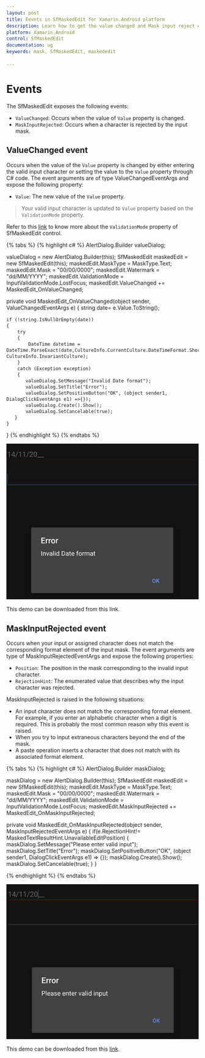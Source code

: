 ```yaml
---
layout: post
title: Eevnts in SfMaskedEdit for Xamarin.Android platform
description: Learn how to get the value changed and Mask input reject events in SfMaskedEdit
platform: Xamarin.Android
control: SfMaskedEdit
documentation: ug 
keywords: mask, SfMaskedEdit, maskededit

---
```



# Events

The SfMaskedEdit exposes the following events:

* `ValueChanged`: Occurs when the value of `Value` property is changed.
* `MaskInputRejected`: Occurs when a character is rejected by the input mask.

## ValueChanged event

Occurs when the value of the `Value` property is changed by either entering the valid input character or setting the value to the `Value` property through C# code. The event arguments are of type ValueChangedEventArgs and expose the following property:

* `Value`: The new value of the `Value` property.

> Your valid input character is updated to `Value` property based on the `ValidationMode` property.

Refer to this [link](Validation#validation-mode) to know more about the `ValidationMode` property of SfMaskedEdit control.

{% tabs %}
{% highlight c# %}
AlertDialog.Builder valueDialog;

valueDialog = new AlertDialog.Builder(this);
SfMaskedEdit maskedEdit = new SfMaskedEdit(this);
maskedEdit.MaskType = MaskType.Text;
maskedEdit.Mask = "00/00/0000";
maskedEdit.Watermark = "dd/MM/YYYY";
maskedEdit.ValidationMode = InputValidationMode.LostFocus;
maskedEdit.ValueChanged += MaskedEdit_OnValueChanged;

private void MaskedEdit_OnValueChanged(object sender, ValueChangedEventArgs e)
{
    string date= e.Value.ToString();
    
    if (!string.IsNullOrEmpty(date))
    {
        try
        {
            DateTime datetime = DateTime.ParseExact(date,CultureInfo.CurrentCulture.DateTimeFormat.ShortDatePattern, CultureInfo.InvariantCulture);
        }
        catch (Exception exception)
        {
           valueDialog.SetMessage("Invalid Date format");
           valueDialog.SetTitle("Error");
           valueDialog.SetPositiveButton("OK", (object sender1, DialogClickEventArgs e1) =>{});
           valueDialog.Create().Show();
           valueDialog.SetCancelable(true);        
       }
    }
}
{% endhighlight %}
{% endtabs %}

![](SfMaskedEditImages/ValueChangedevent.png)

This demo can be downloaded from this link.

## MaskInputRejected event

Occurs when your input or assigned character does not match the corresponding format element of the input mask. The event arguments are type of MaskInputRejectedEventArgs and expose the following properties:

* `Position`: The position in the mask corresponding to the invalid input character.
* `RejectionHint`: The enumerated value that describes why the input character was rejected.

MaskInputRejected is raised in the following situations:

* An input character does not match the corresponding format element. For example, if you enter an alphabetic character when a digit is required. This is probably the most common reason why this event is raised.
* When you try to input extraneous characters beyond the end of the mask.
* A paste operation inserts a character that does not match with its associated format element. 

{% tabs %}
{% highlight c# %}
AlertDialog.Builder maskDialog;

maskDialog = new AlertDialog.Builder(this); 
SfMaskedEdit maskedEdit = new SfMaskedEdit(this);
maskedEdit.MaskType = MaskType.Text;
maskedEdit.Mask = "00/00/0000";
maskedEdit.Watermark = "dd/MM/YYYY";
maskedEdit.ValidationMode = InputValidationMode.LostFocus;
maskedEdit.MaskInputRejected += MaskedEdit_OnMaskInputRejected;

private void MaskedEdit_OnMaskInputRejected(object sender, MaskInputRejectedEventArgs e)
{
    if(e.RejectionHint!= MaskedTextResultHint.UnavailableEditPosition)
    {
     maskDialog.SetMessage("Please enter valid input");
     maskDialog.SetTitle("Error");
     maskDialog.SetPositiveButton("OK", (object sender1, DialogClickEventArgs e1) => {});
     maskDialog.Create().Show();
     maskDialog.SetCancelable(true);
    }
}

{% endhighlight %}
{% endtabs %}

![](SfMaskedEditImages/MaskInputRejectedevent.png)

This demo can be downloaded from this [link](http://files2.syncfusion.com/Xamarin.Android/Samples/MaskedEdit_Events.zip).

